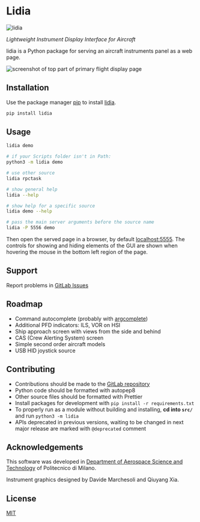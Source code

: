 # Lidia

![lidia](https://img.shields.io/pypi/v/lidia)

_Lightweight Instrument Display Interface for Aircraft_

lidia is a Python package for serving an aircraft instruments panel as a web page.

![screenshot of top part of primary flight display page](https://gitlab.com/Maarrk/lidia/-/raw/main/readme-pfd.png)

## Installation

Use the package manager [pip](https://pip.pypa.io/en/stable/) to install [lidia](https://pypi.org/project/lidia/).

```bash
pip install lidia
```

## Usage

```bash
lidia demo

# if your Scripts folder isn't in Path:
python3 -m lidia demo

# use other source
lidia rpctask

# show general help
lidia --help

# show help for a specific source
lidia demo --help

# pass the main server arguments before the source name
lidia -P 5556 demo
```

Then open the served page in a browser, by default [localhost:5555](http://localhost:5555).
The controls for showing and hiding elements of the GUI are shown when hovering the mouse in the bottom left region of the page.

## Support

Report problems in [GitLab Issues](https://gitlab.com/Maarrk/lidia/-/issues)

## Roadmap

- Command autocomplete (probably with [argcomplete](https://pypi.org/project/argcomplete/))
- Additional PFD indicators: ILS, VOR on HSI
- Ship approach screen with views from the side and behind
- CAS (Crew Alerting System) screen
- Simple second order aircraft models
- USB HID joystick source

## Contributing

- Contributions should be made to the [GitLab repository](https://gitlab.com/Maarrk/lidia)
- Python code should be formatted with autopep8
- Other source files should be formatted with Prettier
- Install packages for development with `pip install -r requirements.txt`
- To properly run as a module without building and installing, **cd into `src/`** and run `python3 -m lidia`
- APIs deprecated in previous versions, waiting to be changed in next major release are marked with `@deprecated` comment

## Acknowledgements

This software was developed in [Department of Aerospace Science and Technology](https://www.aero.polimi.it/) of Politecnico di Milano.

Instrument graphics designed by Davide Marchesoli and Qiuyang Xia.

## License

[MIT](https://choosealicense.com/licenses/mit/)
